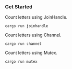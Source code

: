 ### Get Started
Count letters using JoinHandle.
```
cargo run joinhandle
```

Count letters using Channel.
```
cargo run channel
```

Count letters using Mutex.
```
cargo run mutex
```